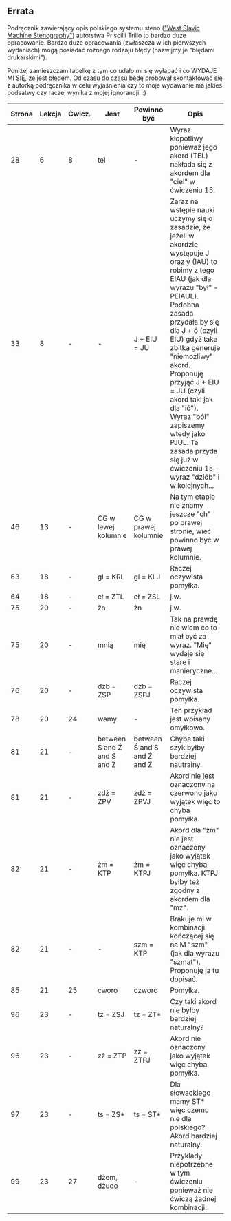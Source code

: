 ## Errata

Podręcznik zawierający opis polskiego systemu steno (["West Slavic Machine Stenography"](https://github.com/Plover-Trillo/WestSlavicStenography/releases)) autorstwa Priscilli Trillo to bardzo duże opracowanie. Bardzo duże opracowania (zwłaszcza w ich pierwszych wydaniach) mogą posiadać różnego rodzaju błędy (nazwijmy je "błędami drukarskimi").  
  
Poniżej zamieszczam tabelkę z tym co udało mi się wyłapać i co WYDAJE MI SIĘ, że jest błędem. Od czasu do czasu będę próbował skontaktować się z autorką podręcznika w celu wyjaśnienia czy to moje wydawanie ma jakieś podsatwy czy raczej wynika z mojej ignorancji. :)  


  
| Strona | Lekcja | Ćwicz. | Jest | Powinno być | Opis |
|--------|--------|-----------|------|-------------|------|
| 28 | 6 | 8 | tel | - | Wyraz kłopotliwy ponieważ jego akord (TEL) nakłada się z akordem dla "ciel" w ćwiczeniu 15. |
| 33 | 8 | - | - | J + EIU = JU | Zaraz na wstępie nauki uczymy się o zasadzie, że jeżeli w akordzie występuje J oraz y (IAU) to robimy z tego EIAU (jak dla wyrazu "był" - PEIAUL). Podobna zasada przydała by się dla J + ó (czyli EIU) gdyż taka zbitka generuje "niemożliwy" akord. Proponuję przyjąć J + EIU = JU (czyli akord taki jak dla "ió"). Wyraz "ból" zapiszemy wtedy jako PJUL. Ta zasada przyda się już w ćwiczeniu 15 -wyraz "dziób" i w kolejnych... |
| 46 | 13 | - | CG w lewej kolumnie | CG w prawej kolumnie | Na tym etapie nie znamy jeszcze "ch" po prawej stronie, wieć powinno być w prawej kolumnie.|
| 63 | 18 | - | gl = KRL | gl = KLJ | Raczej oczywista pomyłka. |
| 64 | 18 | - | cł = ZTL | cł = ZSL | j.w. |
| 75 | 20 | - | žn | żn | j.w. |
| 75 | 20 | - | mnią | mię | Tak na prawdę nie wiem co to miał być za wyraz. "Mię" wydaje się stare i manieryczne...|
| 76 | 20 | - | dzb = ZSP | dzb = ZSPJ | Raczej oczywista pomyłka. |
| 78 | 20 | 24 | wamy | - | Ten przykład jest wpisany omyłkowo. |
| 81 | 21 | - | between Ś and Ź and S and Z | between Ś and S and Ź and Z | Chyba taki szyk byłby bardziej nautralny. |
| 81 | 21 | - | zdż = ZPV | zdż = ZPVJ | Akord nie jest oznaczony na czerwono jako wyjątek więc to chyba pomyłka. |
| 82 | 21 | - | żm = KTP | żm = KTPJ | Akord dla "żm" nie jest oznaczony jako wyjątek więc chyba pomyłka. KTPJ byłby też zgodny z akordem dla "mż". |
| 82 | 21 | - | - | szm = KTP | Brakuje mi w kombinacji kończącej się na M "szm" (jak dla wyrazu "szmat"). Proponuję ja tu dopisać. |
| 85 | 21 | 25 | cworo | czworo | Pomyłka. |
| 96 | 23 | - | tz = ZSJ | tz = ZT* | Czy taki akord nie byłby bardziej naturalny? |
| 96 | 23 | - | zż = ZTP | zż = ZTPJ | Akord nie oznaczony jako wyjątek więc chyba pomyłka. |
| 97 | 23 | - | ts = ZS* | ts = ST* | Dla słowackiego mamy ST* więc czemu nie dla polskiego? Akord bardziej naturalny. |
| 99 | 23 | 27 | dżem, dżudo | - | Przyklady niepotrzebne w tym ćwiczeniu ponieważ nie ćwiczą żadnej kombinacji. |




